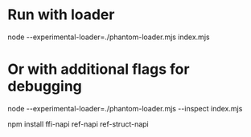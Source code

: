 # Run with loader
node --experimental-loader=./phantom-loader.mjs index.mjs

# Or with additional flags for debugging
node --experimental-loader=./phantom-loader.mjs --inspect index.mjs

npm install ffi-napi ref-napi ref-struct-napi